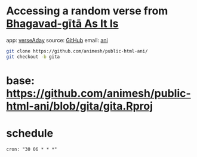 
# Accessing a random verse from [Bhagavad-gītā As It Is](https://vedabase.io/en/library/bg)
app:			[verseAday](http://www.ii.uib.no/~animesh/verseAday/)
source:	[GitHub](https://github.com/animesh/public-html-ani/blob/gita)
email: 		[ani](mailto:sharma.animesh@gmail.com?subject=BhagwatGita)

```bash
git clone https://github.com/animesh/public-html-ani/
git checkout -b gita
```
# base: https://github.com/animesh/public-html-ani/blob/gita/gita.Rproj

# schedule
```
cron: "30 06 * * *"
```
